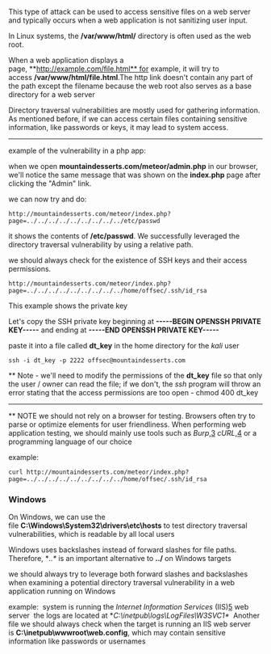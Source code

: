 
This type of attack can be used to access sensitive files on a web server and typically occurs when a web application is not sanitizing user input.

In Linux systems, the **/var/www/html/** directory is often used as the web root. 

When a web application displays a page, **http://example.com/file.html** for example, it will try to access **/var/www/html/file.html**.The http link doesn't contain any part of the path except the filename because the web root also serves as a base directory for a web server

Directory traversal vulnerabilities are mostly used for gathering information. As mentioned before, if we can access certain files containing sensitive information, like passwords or keys, it may lead to system access.

---
example of the vulnerability in a php app:

when we open **mountaindesserts.com/meteor/admin.php** in our browser, we'll notice the same message that was shown on the **index.php** page after clicking the "Admin" link.

we can now try and do:
```
http://mountaindesserts.com/meteor/index.php?page=../../../../../../../../../etc/passwd
```

it shows the contents of **/etc/passwd**. We successfully leveraged the directory traversal vulnerability by using a relative path.

we should always check for the existence of SSH keys and their access permissions.

```
http://mountaindesserts.com/meteor/index.php?page=../../../../../../../../../home/offsec/.ssh/id_rsa
```

This example shows the private key

Let's copy the SSH private key beginning at **-----BEGIN OPENSSH PRIVATE KEY-----** and ending at **-----END OPENSSH PRIVATE KEY-----**

paste it into a file called **dt_key** in the home directory for the _kali_ user

```
ssh -i dt_key -p 2222 offsec@mountaindesserts.com
```

** Note - we'll need to modify the permissions of the **dt_key** file so that only the user / owner can read the file; if we don't, the _ssh_ program will throw an error stating that the access permissions are too open - chmod 400 dt_key

---

** NOTE we should not rely on a browser for testing. Browsers often try to parse or optimize elements for user friendliness. When performing web application testing, we should mainly use tools such as _Burp_,[3](https://portal.offsec.com/courses/pen-200-44065/learning/common-web-application-attacks-44643/directory-traversal-44690/identifying-and-exploiting-directory-traversals-44650#fn-local_id_225-3) _cURL_,[4](https://portal.offsec.com/courses/pen-200-44065/learning/common-web-application-attacks-44643/directory-traversal-44690/identifying-and-exploiting-directory-traversals-44650#fn-local_id_225-4) or a programming language of our choice

example:
```
curl http://mountaindesserts.com/meteor/index.php?page=../../../../../../../../../home/offsec/.ssh/id_rsa
```

### Windows

On Windows, we can use the file **C:\Windows\System32\drivers\etc\hosts** to test directory traversal vulnerabilities, which is readable by all local users

Windows uses backslashes instead of forward slashes for file paths. Therefore, **..\** is an important alternative to **../** on Windows targets

we should always try to leverage both forward slashes and backslashes when examining a potential directory traversal vulnerability in a web application running on Windows

example:
 system is running the _Internet Information Services_ (IIS)[5](https://portal.offsec.com/courses/pen-200-44065/learning/common-web-application-attacks-44643/directory-traversal-44690/identifying-and-exploiting-directory-traversals-44650#fn-local_id_225-5) web server
 the logs are located at **C:\inetpub\logs\LogFiles\W3SVC1\**
 Another file we should always check when the target is running an IIS web server is **C:\inetpub\wwwroot\web.config**, which may contain sensitive information like passwords or usernames
